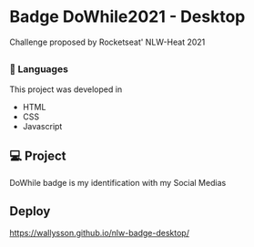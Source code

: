 # Badge DoWhile2021 - Desktop
<p>Challenge proposed by Rocketseat' NLW-Heat 2021</p>

##

### 🚀 Languages
This project was developed in
<ul>
  <li>HTML</li>
  <li>CSS</li>
  <li>Javascript</li>
</ul>

## 💻 Project
DoWhile badge is my identification with my Social Medias

## Deploy
https://wallysson.github.io/nlw-badge-desktop/

